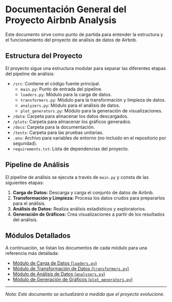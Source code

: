 # Documentación General del Proyecto Airbnb Analysis

Este documento sirve como punto de partida para entender la estructura y el funcionamiento del proyecto de análisis de datos de Airbnb.

## Estructura del Proyecto

El proyecto sigue una estructura modular para separar las diferentes etapas del pipeline de análisis:

- `/src`: Contiene el código fuente principal.
    - `main.py`: Punto de entrada del pipeline.
    - `loaders.py`: Módulo para la carga de datos.
    - `transformers.py`: Módulo para la transformación y limpieza de datos.
    - `analyzers.py`: Módulo para el análisis de datos.
    - `plot_generators.py`: Módulo para la generación de visualizaciones.
- `/data`: Carpeta para almacenar los datos descargados.
- `/plots`: Carpeta para almacenar los gráficos generados.
- `/docs`: Carpeta para la documentación.
- `/tests`: Carpeta para las pruebas unitarias.
- `.env`: Archivo para variables de entorno (no incluido en el repositorio por seguridad).
- `requirements.txt`: Lista de dependencias del proyecto.

## Pipeline de Análisis

El pipeline de análisis se ejecuta a través de `main.py` y consta de las siguientes etapas:

1.  **Carga de Datos:** Descarga y carga el conjunto de datos de Airbnb.
2.  **Transformación y Limpieza:** Procesa los datos crudos para prepararlos para el análisis.
3.  **Análisis de Datos:** Realiza análisis estadísticos y exploratorios.
4.  **Generación de Gráficos:** Crea visualizaciones a partir de los resultados del análisis.

## Módulos Detallados

A continuación, se listan los documentos de cada módulo para una referencia más detallada:

- [Módulo de Carga de Datos (`loaders.py`)](loaders.md)
- [Módulo de Transformación de Datos (`transformers.py`)](transformers.md)
- [Módulo de Análisis de Datos (`analyzers.py`)](analyzers.md)
- [Módulo de Generación de Gráficos (`plot_generators.py`)](plot_generators.md)

---

*Nota: Este documento se actualizará a medida que el proyecto evolucione.*